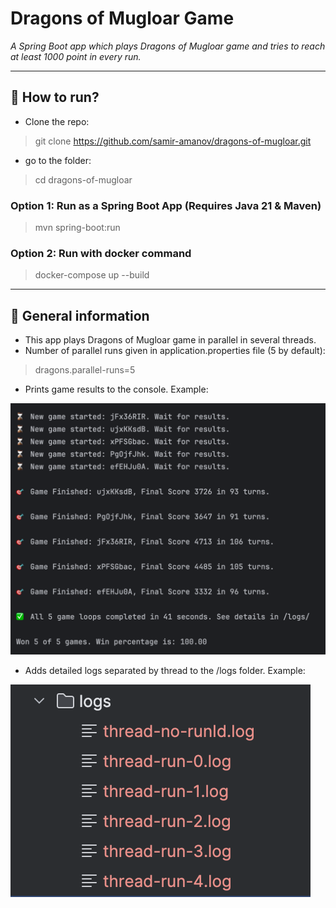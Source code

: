 # Dragons of Mugloar Game

_A Spring Boot app which plays Dragons of Mugloar game and tries to reach at least 1000 point in every run._

---

## 🚀 How to run?

* Clone the repo: 
> git clone https://github.com/samir-amanov/dragons-of-mugloar.git
* go to the folder: 
> cd dragons-of-mugloar

### Option 1: Run as a Spring Boot App (Requires Java 21 & Maven)
> mvn spring-boot:run

### Option 2: Run with docker command
> docker-compose up --build

---

## 📝 General information

* This app plays Dragons of Mugloar game in parallel in several threads.
* Number of parallel runs given in application.properties file (5 by default):
> dragons.parallel-runs=5
* Prints game results to the console. Example:

![img.png](img.png)
* Adds detailed logs separated by thread to the /logs folder. Example:

![img_1.png](img_1.png)
